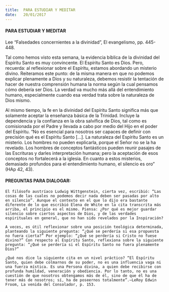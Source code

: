 ```yaml
---
title:  PARA ESTUDIAR Y MEDITAR
date:   20/01/2017
---
```


#### PARA ESTUDIAR Y MEDITAR

Lee “Falsedades concernientes a la divinidad”, El evangelismo, pp. 445-448.

Tal como hemos visto esta semana, la evidencia bíblica de la divinidad del Espíritu Santo es muy convincente. El Espíritu Santo es Dios. Pero, recuerda: al reflexionar sobre el Espíritu, estamos abordando un misterio divino. Reiteramos este punto: de la misma manera en que no podemos explicar plenamente a Dios y su naturaleza, debemos resistir la tentación de hacer de nuestra comprensión humana la norma según la cual pensamos cómo debería ser Dios. La verdad va mucho más allá del entendimiento humano, especialmente cuando esa verdad trata sobre la naturaleza de Dios mismo.

Al mismo tiempo, la fe en la divinidad del Espíritu Santo significa más que solamente aceptar la enseñanza básica de la Trinidad. Incluye la dependencia y la confianza en la obra salvífica de Dios, tal como es comisionada por el Padre y llevada a cabo por medio del Hijo en el poder del Espíritu. “No es esencial para nosotros ser capaces de definir con precisión qué es el Espíritu Santo [...]. La naturaleza del Espíritu Santo es un misterio. Los hombres no pueden explicarla, porque el Señor no se la ha revelado. Los hombres de conceptos fantásticos pueden reunir pasajes de las Escrituras y darles interpretación humana; pero la aceptación de esos conceptos no fortalecerá a la iglesia. En cuanto a estos misterios, demasiado profundos para el entendimiento humano, el silencio es oro” (HAp 42, 43).

#### PREGUNTAS PARA DIALOGAR:

`El filósofo austríaco Ludwig Wittgenstein, cierta vez, escribió: “Las cosas de las cuales no podemos decir nada deben ser pasadas por alto en silencio”. Aunque el contexto en el que lo dijo era bastante diferente de lo que escribió Elena de White en la cita transcrita más arriba, el principio es el mismo. Piensa: ¿Por qué es mejor guardar silencio sobre ciertos aspectos de Dios, y de las verdades espirituales en general, que no han sido revelados por la Inspiración?`

`A veces, es útil reflexionar sobre una posición teológica determinada, planteando la siguiente pregunta: “¿Qué se perdería si esa propuesta no fuera cierta?” Por ejemplo: “¿Qué se perdería si Cristo no fuese divino?” Con respecto al Espíritu Santo, reflexiona sobre la siguiente pregunta: “¿Qué se perdería si el Espíritu Santo no fuera plenamente Dios?”`

`¿Qué nos dice la siguiente cita en un nivel práctico? “El Espíritu Santo, quien debe colmarnos de su poder, no es una influencia vaga ni una fuerza mística. Es una Persona divina, a quien debe recibirse con profunda humildad, veneración y obediencia. Por lo tanto, no es una cuestión de que nosotros obtengamos más de él, sino de que él ha de tener más de nosotros; sí, ha de poseernos totalmente”.–LeRoy Edwin Froom, La venida del Consolador, p. 153.`